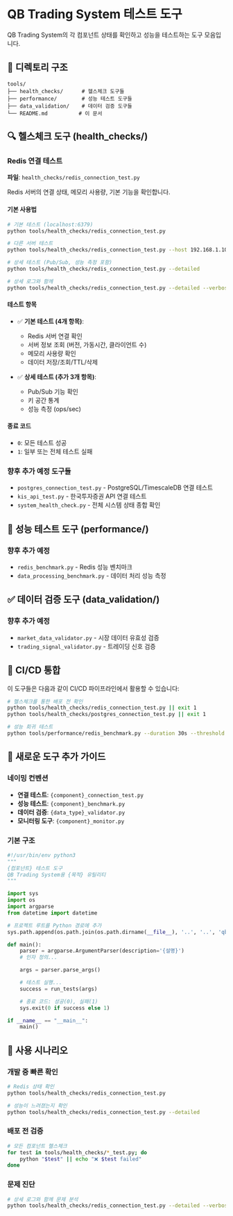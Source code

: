 # QB Trading System 테스트 도구

QB Trading System의 각 컴포넌트 상태를 확인하고 성능을 테스트하는 도구 모음입니다.

## 📁 디렉토리 구조

```
tools/
├── health_checks/      # 헬스체크 도구들
├── performance/        # 성능 테스트 도구들
├── data_validation/    # 데이터 검증 도구들
└── README.md          # 이 문서
```

## 🔍 헬스체크 도구 (health_checks/)

### Redis 연결 테스트

**파일**: `health_checks/redis_connection_test.py`

Redis 서버의 연결 상태, 메모리 사용량, 기본 기능을 확인합니다.

#### 기본 사용법

```bash
# 기본 테스트 (localhost:6379)
python tools/health_checks/redis_connection_test.py

# 다른 서버 테스트
python tools/health_checks/redis_connection_test.py --host 192.168.1.100 --port 6380

# 상세 테스트 (Pub/Sub, 성능 측정 포함)
python tools/health_checks/redis_connection_test.py --detailed

# 상세 로그와 함께
python tools/health_checks/redis_connection_test.py --detailed --verbose
```

#### 테스트 항목

- ✅ **기본 테스트 (4개 항목)**:

  - Redis 서버 연결 확인
  - 서버 정보 조회 (버전, 가동시간, 클라이언트 수)
  - 메모리 사용량 확인
  - 데이터 저장/조회/TTL/삭제

- ✅ **상세 테스트 (추가 3개 항목)**:
  - Pub/Sub 기능 확인
  - 키 공간 통계
  - 성능 측정 (ops/sec)

#### 종료 코드

- `0`: 모든 테스트 성공
- `1`: 일부 또는 전체 테스트 실패

### 향후 추가 예정 도구들

- `postgres_connection_test.py` - PostgreSQL/TimescaleDB 연결 테스트
- `kis_api_test.py` - 한국투자증권 API 연결 테스트
- `system_health_check.py` - 전체 시스템 상태 종합 확인

## 🚀 성능 테스트 도구 (performance/)

### 향후 추가 예정

- `redis_benchmark.py` - Redis 성능 벤치마크
- `data_processing_benchmark.py` - 데이터 처리 성능 측정

## ✅ 데이터 검증 도구 (data_validation/)

### 향후 추가 예정

- `market_data_validator.py` - 시장 데이터 유효성 검증
- `trading_signal_validator.py` - 트레이딩 신호 검증

## 🔧 CI/CD 통합

이 도구들은 다음과 같이 CI/CD 파이프라인에서 활용할 수 있습니다:

```bash
# 헬스체크를 통한 배포 전 확인
python tools/health_checks/redis_connection_test.py || exit 1
python tools/health_checks/postgres_connection_test.py || exit 1

# 성능 회귀 테스트
python tools/performance/redis_benchmark.py --duration 30s --threshold 10000
```

## 📝 새로운 도구 추가 가이드

### 네이밍 컨벤션

- **연결 테스트**: `{component}_connection_test.py`
- **성능 테스트**: `{component}_benchmark.py`
- **데이터 검증**: `{data_type}_validator.py`
- **모니터링 도구**: `{component}_monitor.py`

### 기본 구조

```python
#!/usr/bin/env python3
"""
{컴포넌트} 테스트 도구
QB Trading System용 {목적} 유틸리티
"""

import sys
import os
import argparse
from datetime import datetime

# 프로젝트 루트를 Python 경로에 추가
sys.path.append(os.path.join(os.path.dirname(__file__), '..', '..', 'qb'))

def main():
    parser = argparse.ArgumentParser(description='{설명}')
    # 인자 정의...

    args = parser.parse_args()

    # 테스트 실행...
    success = run_tests(args)

    # 종료 코드: 성공(0), 실패(1)
    sys.exit(0 if success else 1)

if __name__ == "__main__":
    main()
```

## 🎯 사용 시나리오

### 개발 중 빠른 확인

```bash
# Redis 상태 확인
python tools/health_checks/redis_connection_test.py

# 성능이 느려졌는지 확인
python tools/health_checks/redis_connection_test.py --detailed
```

### 배포 전 검증

```bash
# 모든 컴포넌트 헬스체크
for test in tools/health_checks/*_test.py; do
    python "$test" || echo "❌ $test failed"
done
```

### 문제 진단

```bash
# 상세 로그와 함께 문제 분석
python tools/health_checks/redis_connection_test.py --detailed --verbose
```
